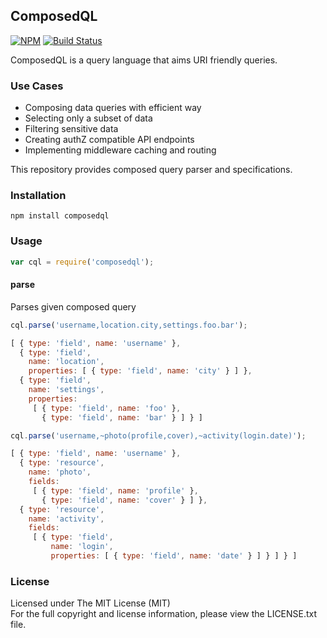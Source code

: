## ComposedQL

[![NPM][npm-image]][npm-url] [![Build Status][travis-image]][travis-url]

ComposedQL is a query language that aims URI friendly queries.

### Use Cases

- Composing data queries with efficient way
- Selecting only a subset of data
- Filtering sensitive data
- Creating authZ compatible API endpoints
- Implementing middleware caching and routing

This repository provides composed query parser and specifications.

### Installation

```
npm install composedql
```

### Usage

```javascript
var cql = require('composedql');
```

#### parse

Parses given composed query

```javascript
cql.parse('username,location.city,settings.foo.bar');
```
```javascript
[ { type: 'field', name: 'username' },
  { type: 'field',
    name: 'location',
    properties: [ { type: 'field', name: 'city' } ] },
  { type: 'field',
    name: 'settings',
    properties:
     [ { type: 'field', name: 'foo' },
       { type: 'field', name: 'bar' } ] } ]
```

```javascript
cql.parse('username,~photo(profile,cover),~activity(login.date)');
```
```javascript
[ { type: 'field', name: 'username' },
  { type: 'resource',
    name: 'photo',
    fields:
     [ { type: 'field', name: 'profile' },
       { type: 'field', name: 'cover' } ] },
  { type: 'resource',
    name: 'activity',
    fields:
     [ { type: 'field',
         name: 'login',
         properties: [ { type: 'field', name: 'date' } ] } ] } ]
```

### License

Licensed under The MIT License (MIT)  
For the full copyright and license information, please view the LICENSE.txt file.

[npm-url]: http://npmjs.org/package/composedql
[npm-image]: https://badge.fury.io/js/composedql.png

[travis-url]: https://travis-ci.org/cmfatih/composedql
[travis-image]: https://travis-ci.org/cmfatih/composedql.svg?branch=master